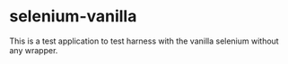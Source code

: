 # selenium-vanilla
This is a test application to test harness with the vanilla selenium without any wrapper.
